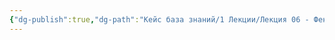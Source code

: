 ```yaml
---
{"dg-publish":true,"dg-path":"Кейс база знаний/1 Лекции/Лекция 06 - Феноменология Земли (Гуссерль, Мерло-Понти, Деррида).md","permalink":"/kejs-baza-znanij/1-lekczii/lekcziya-06-fenomenologiya-zemli-gusserl-merlo-ponti-derrida/"}
---
```



